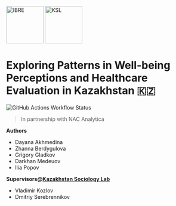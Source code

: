 <img height="100" alt="IBRE" src="https://github.com/user-attachments/assets/fecd0d4b-3016-443e-a307-365f7441c1c9" />
<img height="100" alt="KSL" src="https://github.com/user-attachments/assets/04344d21-1f73-418c-8bc3-72fa070a3a02" />

</br>

# Exploring Patterns in Well-being Perceptions and Healthcare Evaluation in Kazakhstan 🇰🇿
![GitHub Actions Workflow Status](https://img.shields.io/github/actions/workflow/status/iliapopov17/PHH-25/pages%2Fpages-build-deployment)

>In partnership with NAC Analytica

**Authors**  
- Dayana Akhmedina
- Zhanna Berdygulova
- Grigory Gladkov
- Darkhan Medeuov
- Ilia Popov

**Supervisors@[Kazakhstan Sociology Lab](https://sociologylab.kz)**
- Vladimir Kozlov
- Dmitriy Serebrennikov
